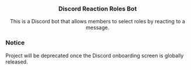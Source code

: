 <div align="center">
  <h3 align="center">Discord Reaction Roles Bot</h3>
  <p>This is a Discord bot that allows members to select roles by reacting to a message.</p>
</div>

### Notice
Project will be deprecated once the Discord onboarding screen is globally released.
